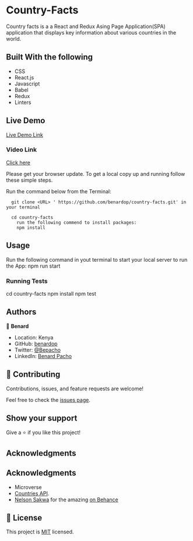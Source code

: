 # Country-Facts
Country facts is a a React and Redux Asing Page Application(SPA) application that displays key information about various countries in the world. 
## Built With the following

- CSS
- React.js
- Javascript
- Babel
- Redux
- Linters

## Live Demo
[Live Demo Link](https://benardop.github.io/country-facts/)


### Video Link
[Click here](https://www.loom.com/share/5edf4737eb52433ca196208be298e996)

Please get your browser update.
To get a local copy up and running follow these simple steps.

Run the command below from the Terminal:

      git clone <URL> ' https://github.com/benardop/country-facts.git' in your terminal

	  cd country-facts
        run the following commend to install packages:
        npm install

## Usage
Run the following command in yout terminal to start your local server to run the App:
npm run start

### Running Tests
cd country-facts
npm install
npm test

## Authors

👤 **Benard**

- Location: Kenya
- GitHub: [benardop](https://github.com/benardop/)
- Twitter: [@Bepacho](https://twitter.com/Bepacho)
- LinkedIn: [Benard Pacho](https://www.linkedin.com/in/ochieng-benard-8264b815/)

## 🤝 Contributing

Contributions, issues, and feature requests are welcome!

Feel free to check the [issues page](https://github.com/benardop/country-facts/issues).

## Show your support

Give a ⭐ if you like this project!

## Acknowledgments

## Acknowledgments

- Microverse
- [Countries API](https://restcountries.com/v3.1/all).
- [ Nelson Sakwa](https://www.behance.net/sakwadesignstudio) for the amazing [on Behance](<https://www.behance.net/gallery/31579789/Ballhead-App-(Free-PSDs)>)


## 📝 License

This project is [MIT](./MIT.md) licensed.
